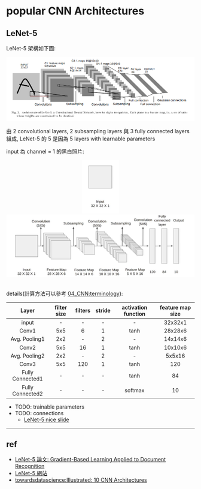 # popular CNN Architectures

## LeNet-5

LeNet-5 架構如下圖:

<div align="center">
<img src="img/lenet5.png" width=700>
</div>

由 2 convolutional layers, 2 subsampling layers 與 3 fully connected layers 組成, LeNet-5 的 5 是因為 5 layers with learnable parameters

input 為 channel = 1 的黑白照片:

<div align="center">
<img src="img/lenet5-1.png" width=100>
</div>

<div align="center">
<img src="img/lenet5-2.png" width=600>
</div>

<br>

details(計算方法可以參考 [04_CNN:terminology](04_CNN.md#terminology)):

|Layer|filter size|filters|stride|activation function|feature map size|
|:---:|:---:|:---:|:---:|:---:|:---:|
|input|-|-|-|-|32x32x1|
|Conv1|5x5|6|1|tanh|28x28x6|
|Avg. Pooling1|2x2|-|2|-|14x14x6|
|Conv2|5x5|16|1|tanh|10x10x6|
|Avg. Pooling2|2x2|-|2|-|5x5x16|
|Conv3|5x5|120|1|tanh|120|
|Fully Connected1|-|-|-|tanh|84|
|Fully Connected2|-|-|-|softmax|10|

* TODO: trainable parameters
* TODO: connections
    * [LeNet-5 nice slide](https://www.slideshare.net/ssuser2e52e8/lenet5)
---

## ref

* [LeNet-5 論文: Gradient-Based Learning Applied to Document Recognition](http://yann.lecun.com/exdb/publis/pdf/lecun-01a.pdf)
* [LeNet-5 網站](http://yann.lecun.com/exdb/lenet/index.html)
* [towardsdatascience:Illustrated: 10 CNN Architectures](https://towardsdatascience.com/illustrated-10-cnn-architectures-95d78ace614d#c5a6)